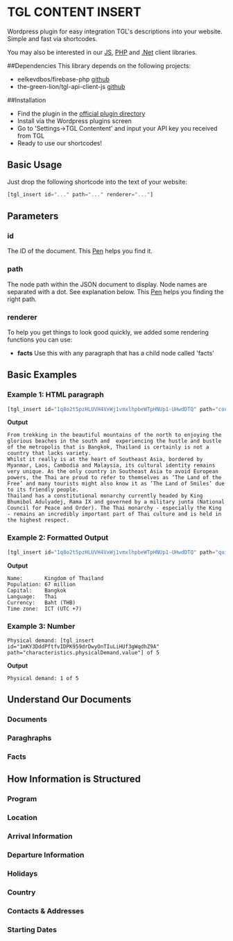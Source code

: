 TGL CONTENT INSERT
============

Wordpress plugin for easy integration TGL's descriptions into your website. Simple and fast via shortcodes.

You may also be interested in our [JS](https://github.com/the-green-lion/tgl-api-client-js), [PHP](https://github.com/the-green-lion/tgl-api-client-php) and [.Net](https://github.com/the-green-lion/tgl-api-client-csharp) client libraries.

##Dependencies
This library depends on the following projects:
- eelkevdbos/firebase-php [github](https://github.com/eelkevdbos/firebase-php/releases/tag/0.1.3)
- the-green-lion/tgl-api-client-js [github](https://github.com/the-green-lion/tgl-api-client-js)

##Installation

* Find the plugin in the [official plugin directory](https://wordpress.org/plugins/tgl-content-insert/)
* Install via the Wordpress plugins screen
* Go to 'Settings->TGL Contentent' and input your API key you received from TGL
* Ready to use our shortcodes!

## Basic Usage

Just drop the following shortcode into the text of your website:

```php
[tgl_insert id="..." path="..." renderer="..."]

```

## Parameters

### id
The ID of the document. This [Pen](http://codepen.io/thegreenlion/full/LbjdGj/) helps you find it.

### path
The node path within the JSON document to display. Node names are separated with a dot. See explanation below. This [Pen](http://codepen.io/thegreenlion/full/vyqeme/) helps you finding the right path.

### renderer
To help you get things to look good quickly, we added some rendering functions you can use:
- **facts**  Use this with any paragraph that has a child node called 'facts'

## Basic Examples
### Example 1: HTML paragraph
```javascript
[tgl_insert id="1q8o2t5pzHLUVH4VxWj1vmxlhpbeWTpHNUp1-UHwdDTQ" path="countryInformation.raw.contentHtml"]
```

**Output**
```
From trekking in the beautiful mountains of the north to enjoying the glorious beaches in the south and  experiencing the hustle and bustle of the metropolis that is Bangkok, Thailand is certainly is not a country that lacks variety.
Whilst it really is at the heart of Southeast Asia, bordered by Myanmar, Laos, Cambodia and Malaysia, its cultural identity remains very unique. As the only country in Southeast Asia to avoid European powers, the Thai are proud to refer to themselves as ‘The Land of the Free’ and many tourists might also know it as ‘The Land of Smiles’ due to its friendly people.
Thailand has a constitutional monarchy currently headed by King Bhumibol Adulyadej, Rama IX and governed by a military junta (National Council for Peace and Order). The Thai monarchy - especially the King - remains an incredibly important part of Thai culture and is held in the highest respect. 
```

### Example 2: Formatted Output

```javascript
[tgl_insert id="1q8o2t5pzHLUVH4VxWj1vmxlhpbeWTpHNUp1-UHwdDTQ" path="quickFacts" renderer="facts"]
```

**Output**
```
Name:		Kingdom of Thailand
Population:	67 million
Capital:	Bangkok
Language:	Thai
Currency:	Baht (THB)
Time zone:	ICT (UTC +7)
```

### Example 3: Number

```
Physical demand: [tgl_insert id="1mKY3DddPftfvIDPK959drDwyOnTIuLiHUf3gWqdhZ9A" path="characteristics.physicalDemand.value"] of 5
```

**Output**
```
Physical demand: 1 of 5
```

## Understand Our Documents
### Documents

### Paraghraphs

### Facts

## How Information is Structured
### Program

### Location

### Arrival Information

### Departure Information

### Holidays

### Country

### Contacts & Addresses

### Starting Dates

### 
